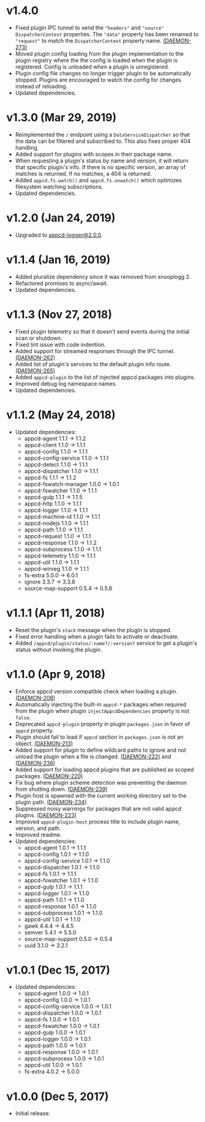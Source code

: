# v1.4.0

 * Fixed plugin IPC tunnel to send the `"headers"` and `"source"` `DispatcherContext` properties.
   The `"data"` property has been renamed to `"request"` to match the `DispatcherContext` property
   name. [(DAEMON-273)](https://jira.appcelerator.org/browse/DAEMON-273)
 * Moved plugin config loading from the plugin implementation to the plugin registry where the
   the config is loaded when the plugin is registered. Config is unloaded when a plugin is
   unregistered.
 * Plugin config file changes no longer trigger plugin to be automatically stopped. Plugins are
   encouraged to watch the config for changes instead of reloading.
 * Updated dependencies.

# v1.3.0 (Mar 29, 2019)

 * Reimplemented the `/` endpoint using a `DataServiceDispatcher` so that the data can be filtered
   and subscribed to. This also fixes proper 404 handling.
 * Added support for plugins with scopes in their package name.
 * When requesting a plugin's status by name and version, it will return that specific plugin's
   info. If there is no specific version, an array of matches is returned. If no matches, a 404 is
   returned.
 * Added `appcd.fs.watch()` and `appcd.fs.unwatch()` which optimizes filesystem watching
   subscriptions.
 * Updated dependencies.

# v1.2.0 (Jan 24, 2019)

 * Upgraded to appcd-logger@2.0.0.

# v1.1.4 (Jan 16, 2019)

 * Added pluralize dependency since it was removed from snooplogg 2.
 * Refactored promises to async/await.
 * Updated dependencies.

# v1.1.3 (Nov 27, 2018)

 * Fixed plugin telemetry so that it doesn't send events during the initial scan or shutdown.
 * Fixed lint issue with code indention.
 * Added support for streamed responses through the IPC tunnel.
   [(DAEMON-262)](https://jira.appcelerator.org/browse/DAEMON-262)
 * Added list of plugin's services to the default plugin info route.
   [(DAEMON-265)](https://jira.appcelerator.org/browse/DAEMON-265)
 * Added `appcd-plugin` to the list of injected appcd packages into plugins.
 * Improved debug log namespace names.
 * Updated dependencies.

# v1.1.2 (May 24, 2018)

 * Updated dependencies:
   - appcd-agent 1.1.1 -> 1.1.2
   - appcd-client 1.1.0 -> 1.1.1
   - appcd-config 1.1.0 -> 1.1.1
   - appcd-config-service 1.1.0 -> 1.1.1
   - appcd-detect 1.1.0 -> 1.1.1
   - appcd-dispatcher 1.1.0 -> 1.1.1
   - appcd-fs 1.1.1 -> 1.1.2
   - appcd-fswatch-manager 1.0.0 -> 1.0.1
   - appcd-fswatcher 1.1.0 -> 1.1.1
   - appcd-gulp 1.1.1 -> 1.1.5
   - appcd-http 1.1.0 -> 1.1.1
   - appcd-logger 1.1.0 -> 1.1.1
   - appcd-machine-id 1.1.0 -> 1.1.1
   - appcd-nodejs 1.1.0 -> 1.1.1
   - appcd-path 1.1.0 -> 1.1.1
   - appcd-request 1.1.0 -> 1.1.1
   - appcd-response 1.1.0 -> 1.1.2
   - appcd-subprocess 1.1.0 -> 1.1.1
   - appcd-telemetry 1.1.0 -> 1.1.1
   - appcd-util 1.1.0 -> 1.1.1
   - appcd-winreg 1.1.0 -> 1.1.1
   - fs-extra 5.0.0 -> 6.0.1
   - ignore 3.3.7 -> 3.3.8
   - source-map-support 0.5.4 -> 0.5.6

# v1.1.1 (Apr 11, 2018)

 * Reset the plugin's `stack` message when the plugin is stopped.
 * Fixed error handling when a plugin fails to activate or deactivate.
 * Added `/appcd/plugin/status/:name?/:version?` service to get a plugin's status without invoking
   the plugin.

# v1.1.0 (Apr 9, 2018)

 * Enforce appcd version compatible check when loading a plugin.
   [(DAEMON-208)](https://jira.appcelerator.org/browse/DAEMON-208)
 * Automatically injecting the built-in `appcd-*` packages when required from the plugin when
   plugin `injectAppcdDependencies` property is not `false`.
 * Deprecated `appcd-plugin` property in plugin `packages.json` in favor of `appcd` property.
 * Plugin should fail to load if `appcd` section in `packages.json` is not an object.
   [(DAEMON-213)](https://jira.appcelerator.org/browse/DAEMON-213)
 * Added support for plugin to define wildcard paths to ignore and not unload the plugin when a
   file is changed. [(DAEMON-222)](https://jira.appcelerator.org/browse/DAEMON-222) and
   [(DAEMON-236)](https://jira.appcelerator.org/browse/DAEMON-236)
 * Added support for loading appcd plugins that are published as scoped packages.
   [(DAEMON-220)](https://jira.appcelerator.org/browse/DAEMON-220)
 * Fix bug where plugin scheme detection was preventing the daemon from shutting down.
   [(DAEMON-239)](https://jira.appcelerator.org/browse/DAEMON-239)
 * Plugin host is spawned with the current working directory set to the plugin path.
   [(DAEMON-234)](https://jira.appcelerator.org/browse/DAEMON-234)
 * Suppressed noisy warnings for packages that are not valid appcd plugins.
   [(DAEMON-223)](https://jira.appcelerator.org/browse/DAEMON-223)
 * Improved `appcd-plugin-host` process title to include plugin name, version, and path.
 * Improved readme.
 * Updated dependencies:
   - appcd-agent 1.0.1 -> 1.1.1
   - appcd-config 1.0.1 -> 1.1.0
   - appcd-config-service 1.0.1 -> 1.1.0
   - appcd-dispatcher 1.0.1 -> 1.1.0
   - appcd-fs 1.0.1 -> 1.1.1
   - appcd-fswatcher 1.0.1 -> 1.1.0
   - appcd-gulp 1.0.1 -> 1.1.1
   - appcd-logger 1.0.1 -> 1.1.0
   - appcd-path 1.0.1 -> 1.1.0
   - appcd-response 1.0.1 -> 1.1.0
   - appcd-subprocess 1.0.1 -> 1.1.0
   - appcd-util 1.0.1 -> 1.1.0
   - gawk 4.4.4 -> 4.4.5
   - semver 5.4.1 -> 5.5.0
   - source-map-support 0.5.0 -> 0.5.4
   - uuid 3.1.0 -> 3.2.1

# v1.0.1 (Dec 15, 2017)

 * Updated dependencies:
   - appcd-agent 1.0.0 -> 1.0.1
   - appcd-config 1.0.0 -> 1.0.1
   - appcd-config-service 1.0.0 -> 1.0.1
   - appcd-dispatcher 1.0.0 -> 1.0.1
   - appcd-fs 1.0.0 -> 1.0.1
   - appcd-fswatcher 1.0.0 -> 1.0.1
   - appcd-gulp 1.0.0 -> 1.0.1
   - appcd-logger 1.0.0 -> 1.0.1
   - appcd-path 1.0.0 -> 1.0.1
   - appcd-response 1.0.0 -> 1.0.1
   - appcd-subprocess 1.0.0 -> 1.0.1
   - appcd-util 1.0.0 -> 1.0.1
   - fs-extra 4.0.2 -> 5.0.0

# v1.0.0 (Dec 5, 2017)

 - Initial release.
